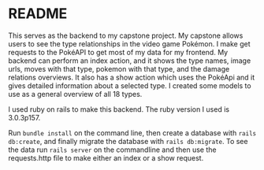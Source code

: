# README

This serves as the backend to my capstone project. My capstone allows users to see the type relationships in the video game Pokémon. I make get requests to the PokéAPI to get most of my data for my frontend. My backend can perform an index action, and it shows the type names, image urls, moves with that type, pokemon with that type, and the damage relations overviews. It also has a show action which uses the PokéApi and it gives detailed information about a selected type. I created some models to use as a general overview of all 18 types. 

I used ruby on rails to make this backend. The ruby version I used is 3.0.3p157. 

Run `bundle install` on the command line, then create a database with `rails db:create`, and finally migrate the database with `rails db:migrate`. To see the data run `rails server` on the commandline and then use the requests.http file to make either an index or a show request. 
